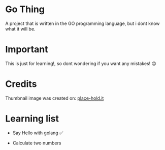 # Go Thing
A project that is written in the GO programming language, but i dont know what it will be.

# Important

This is just for learning!, so dont wondering if you want any mistakes! :blush:


# Credits

Thumbnail image was created on: [place-hold.it](https://place-hold.it/)

# Learning list

* Say Hello with golang :white_check_mark:

* Calculate two numbers
